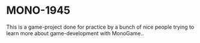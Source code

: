 # MONO-1945

This is a game-project done for practice by a bunch of nice people trying to learn more about game-development with MonoGame..
